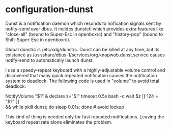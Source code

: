 # configuration-dunst

Dunst is a notification daemon which resonds to nofication signals sent by nofity-send over dbus. It incldes dunstctl which provides extra features like "close-all" (bound to Super-Esc in openboxrc) and "history-pop" (bound to Shift-Super-Esc in openboxrc).

Global dunstrc is /etc/xdg/dunstrc. Dunst can be killed at any time, but its existance as /usr/share/dbus-1/services/org.knopwob.dunst.service causes notify-send to automatically launch dunst.

I use a speedy-repeat keyboard with a highly-adjustable volume control and discovered that many quick repeated notificatoin causes the notification system to deadlock. The following code is used in "volume" to avoid total deadlock:

   NotifyVolume "$1" &
   declare z="$!"
   timeout 0.5s bash -c wait $z
   [[ 124 = "$?" ]] \
      && while pkill dunst; do sleep 0.01s; done # avoid lockup

This kind of thing is needed only for fast repeated notifications. Leaving the keyboard repeat rate alone eliminates the problem. 
